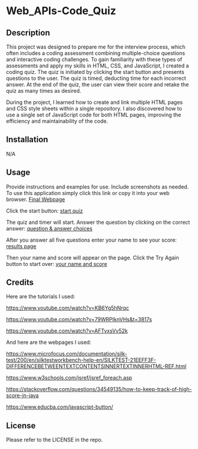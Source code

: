 # Web_APIs-Code_Quiz

## Description

This project was designed to prepare me for the interview process, which often includes a coding assessment combining multiple-choice questions and interactive coding challenges. To gain familiarity with these types of assessments and apply my skills in HTML, CSS, and JavaScript, I created a coding quiz. The quiz is initiated by clicking the start button and presents questions to the user. The quiz is timed, deducting time for each incorrect answer. At the end of the quiz, the user can view their score and retake the quiz as many times as desired.


During the project, I learned how to create and link multiple HTML pages and CSS style sheets within a single repository. I also discovered how to use a single set of JavaScript code for both HTML pages, improving the efficiency and maintainability of the code.

## Installation

N/A

## Usage

Provide instructions and examples for use. Include screenshots as needed.
To use this application simply click this link or copy it into your web browser. 
[Final Webpage](https://kris-ramirez.github.io/Web_APIs-Code_Quiz/)

Click the start button:
[start quiz](assets/images/ScreenShot1.png)

The quiz and timer will start. Answer the question by clicking on the correct answer:
[question & answer choices](assets/images/ScreenShot2.png)

After you answer all five questions enter your name to see your score: [results page](assets/images/ScreenShot3.png)

Then your name and score will appear on the page. Click the Try Again button to start over: [your name and score](assets/images/ScreenShot4.png)

## Credits

Here are the tutorials I used: 

https://www.youtube.com/watch?v=KB6Yg5hNrqc 

https://www.youtube.com/watch?v=79WRPIknVHs&t=3817s

https://www.youtube.com/watch?v=AFTvxsVv52k

And here are the webpages I used:

https://www.microfocus.com/documentation/silk-test/200/en/silktestworkbench-help-en/SILKTEST-21EEFF3F-DIFFERENCEBETWEENTEXTCONTENTSINNERTEXTINNERHTML-REF.html

https://www.w3schools.com/jsref/jsref_foreach.asp

https://stackoverflow.com/questions/34549135/how-to-keep-track-of-high-score-in-java

https://www.educba.com/javascript-button/

## License

Please refer to the LICENSE in the repo.



